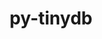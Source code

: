 ---
title: "py-tinydb"
layout: cache
categories: [package, develop]
meta: {"compilers": ["gcc@=11.4.0"], "num_specs": 5, "num_specs_by_stack": {"e4s": 5, "root": 5}, "oss": ["ubuntu22.04"], "platforms": ["linux"], "stacks": ["e4s", "root"], "targets": ["x86_64_v3"], "versions": ["4.5.2"]}
spec_details: [{"compiler": "gcc@=11.4.0", "hash": "ebghyckypmewghx5qyzicfbmxkgpspu6", "os": "ubuntu22.04", "platform": "linux", "size": "-", "stacks": ["e4s", "root"], "target": "x86_64_v3", "variants": ["build_system=python_pip"], "versions": ["4.5.2"]}, {"compiler": "gcc@=11.4.0", "hash": "envckqpu3ze72f6nk72fbsdaot5dfsok", "os": "ubuntu22.04", "platform": "linux", "size": "-", "stacks": ["e4s", "root"], "target": "x86_64_v3", "variants": ["build_system=python_pip"], "versions": ["4.5.2"]}, {"compiler": "gcc@=11.4.0", "hash": "fzr7ifr6rrqpci5el7xbmiqwwuwvrjxi", "os": "ubuntu22.04", "platform": "linux", "size": "-", "stacks": ["e4s", "root"], "target": "x86_64_v3", "variants": ["build_system=python_pip"], "versions": ["4.5.2"]}, {"compiler": "gcc@=11.4.0", "hash": "hd4qvodvx7lgp6k2miavbsmbbl6dhofp", "os": "ubuntu22.04", "platform": "linux", "size": "-", "stacks": ["e4s", "root"], "target": "x86_64_v3", "variants": ["build_system=python_pip"], "versions": ["4.5.2"]}, {"compiler": "gcc@=11.4.0", "hash": "ltq56q76lmckv6n2epivutqpesqpkruo", "os": "ubuntu22.04", "platform": "linux", "size": "-", "stacks": ["e4s", "root"], "target": "x86_64_v3", "variants": ["build_system=python_pip"], "versions": ["4.5.2"]}]
---